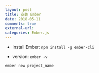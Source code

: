 ```yaml
---
layout: post
title: 安装 Ember
date: 2018-05-11
comments: true
external-url:
categories: Ember.js
---
```


- Install Ember:
`npm install -g ember-cli`

- version:
`ember -v`

`ember new project_name`